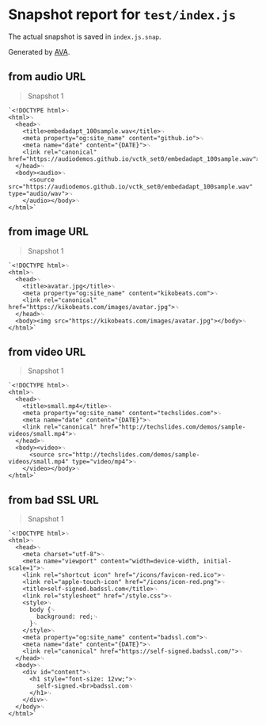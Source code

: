 # Snapshot report for `test/index.js`

The actual snapshot is saved in `index.js.snap`.

Generated by [AVA](https://avajs.dev).

## from audio URL

> Snapshot 1

    `<!DOCTYPE html>␊
    <html>␊
      <head>␊
        <title>embedadapt_100sample.wav</title>␊
        <meta property="og:site_name" content="github.io">␊
        <meta name="date" content="{DATE}">␊
        <link rel="canonical" href="https://audiodemos.github.io/vctk_set0/embedadapt_100sample.wav">␊
      </head>␊
      <body><audio>␊
          <source src="https://audiodemos.github.io/vctk_set0/embedadapt_100sample.wav" type="audio/wav">␊
        </audio></body>␊
    </html>`

## from image URL

> Snapshot 1

    `<!DOCTYPE html>␊
    <html>␊
      <head>␊
        <title>avatar.jpg</title>␊
        <meta property="og:site_name" content="kikobeats.com">␊
        <link rel="canonical" href="https://kikobeats.com/images/avatar.jpg">␊
      </head>␊
      <body><img src="https://kikobeats.com/images/avatar.jpg"></body>␊
    </html>`

## from video URL

> Snapshot 1

    `<!DOCTYPE html>␊
    <html>␊
      <head>␊
        <title>small.mp4</title>␊
        <meta property="og:site_name" content="techslides.com">␊
        <meta name="date" content="{DATE}">␊
        <link rel="canonical" href="http://techslides.com/demos/sample-videos/small.mp4">␊
      </head>␊
      <body><video>␊
          <source src="http://techslides.com/demos/sample-videos/small.mp4" type="video/mp4">␊
        </video></body>␊
    </html>`

## from bad SSL URL

> Snapshot 1

    `<!DOCTYPE html>␊
    <html>␊
      <head>␊
        <meta charset="utf-8">␊
        <meta name="viewport" content="width=device-width, initial-scale=1">␊
        <link rel="shortcut icon" href="/icons/favicon-red.ico">␊
        <link rel="apple-touch-icon" href="/icons/icon-red.png">␊
        <title>self-signed.badssl.com</title>␊
        <link rel="stylesheet" href="/style.css">␊
        <style>␊
          body {␊
            background: red;␊
          }␊
        </style>␊
        <meta property="og:site_name" content="badssl.com">␊
        <meta name="date" content="{DATE}">␊
        <link rel="canonical" href="https://self-signed.badssl.com/">␊
      </head>␊
      <body>␊
        <div id="content">␊
          <h1 style="font-size: 12vw;">␊
            self-signed.<br>badssl.com␊
          </h1>␊
        </div>␊
      </body>␊
    </html>`
